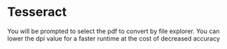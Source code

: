 # Tesseract
You will be prompted to select the pdf to convert by file explorer.
You can lower the dpi value for a faster runtime at the cost of decreased accuracy

